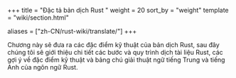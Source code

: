 +++
title = "Đặc tả bản dịch Rust "
weight = 20
sort_by = "weight"
template = "wiki/section.html"

aliases = ["zh-CN/rust-wiki/translate/"]
+++

Chương này sẽ đưa ra các đặc điểm kỹ thuật của bản dịch Rust, sau đây chúng tôi sẽ giới thiệu chi tiết các bước và quy trình dịch tài liệu Rust, các gợi ý về đặc điểm kỹ thuật và bảng chú giải thuật ngữ tiếng Trung và tiếng Anh của ngôn ngữ Rust.